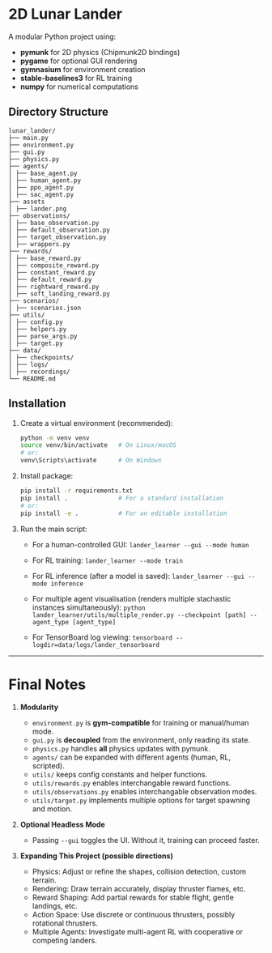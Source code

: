 # 2D Lunar Lander

A modular Python project using:
- **pymunk** for 2D physics (Chipmunk2D bindings)
- **pygame** for optional GUI rendering
- **gymnasium** for environment creation
- **stable-baselines3** for RL training
- **numpy** for numerical computations

## Directory Structure
```
lunar_lander/  
├── main.py  
├── environment.py  
├── gui.py  
├── physics.py  
├── agents/  
│ ├── base_agent.py
│ ├── human_agent.py  
│ ├── ppo_agent.py 
│ ├── sac_agent.py
├── assets
│ ├── lander.png
├── observations/
│ ├── base_observation.py
│ ├── default_observation.py
│ ├── target_observation.py
│ ├── wrappers.py
├── rewards/
│ ├── base_reward.py
│ ├── composite_reward.py
│ ├── constant_reward.py
│ ├── default_reward.py
│ ├── rightward_reward.py
│ ├── soft_landing_reward.py
├── scenarios/
│ ├── scenarios.json
├── utils/ 
│ ├── config.py 
│ ├── helpers.py 
│ ├── parse_args.py
│ ├── target.py
├── data/ 
│ ├── checkpoints/
│ ├── logs/
│ ├── recordings/
└── README.md
```

## Installation
1. Create a virtual environment (recommended):
   ```bash
   python -m venv venv
   source venv/bin/activate   # On Linux/macOS
   # or:
   venv\Scripts\activate      # On Windows
   ```
2. Install package:
   ```bash
   pip install -r requirements.txt
   pip install .              # For a standard installation
   # or:
   pip install -e .           # For an editable installation
   ```
3. Run the main script:

   - For a human-controlled GUI:
   `lander_learner --gui --mode human`
   
   - For RL training:
   `lander_learner --mode train`
   
   - For RL inference (after a model is saved):
   `lander_learner --gui --mode inference`

   - For multiple agent visualisation (renders multiple stachastic instances simultaneously):
   `python lander_learner/utils/multiple_render.py --checkpoint [path] --agent_type [agent_type]`

   - For TensorBoard log viewing:
   `tensorboard --logdir=data/logs/lander_tensorboard`

---

# Final Notes

1. **Modularity**  
   - `environment.py` is **gym-compatible** for training or manual/human mode.  
   - `gui.py` is **decoupled** from the environment, only reading its state.  
   - `physics.py` handles **all** physics updates with pymunk.  
   - `agents/` can be expanded with different agents (human, RL, scripted).  
   - `utils/` keeps config constants and helper functions. 
   - `utils/rewards.py` enables interchangable reward functions.
   - `utils/observations.py` enables interchangable observation modes.
   - `utils/target.py` implements multiple options for target spawning and motion. 

2. **Optional Headless Mode**  
   - Passing `--gui` toggles the UI. Without it, training can proceed faster.  
   
3. **Expanding This Project (possible directions)**

   - Physics: Adjust or refine the shapes, collision detection, custom terrain.
   - Rendering: Draw terrain accurately, display thruster flames, etc.
   - Reward Shaping: Add partial rewards for stable flight, gentle landings, etc.
   - Action Space: Use discrete or continuous thrusters, possibly rotational thrusters.
   - Multiple Agents: Investigate multi-agent RL with cooperative or competing landers.